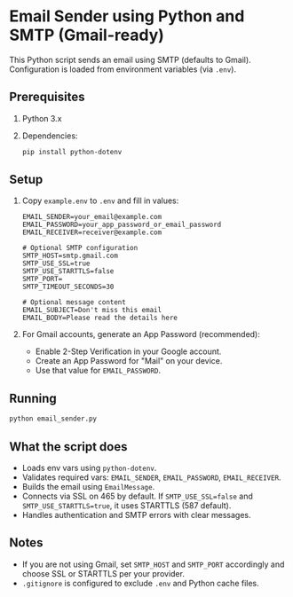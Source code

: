 # Email Sender using Python and SMTP (Gmail-ready)

This Python script sends an email using SMTP (defaults to Gmail). Configuration is loaded from environment variables (via `.env`).

## Prerequisites

1. Python 3.x
2. Dependencies:

    ```bash
    pip install python-dotenv
    ```

## Setup

1. Copy `example.env` to `.env` and fill in values:

    ```plaintext
    EMAIL_SENDER=your_email@example.com
    EMAIL_PASSWORD=your_app_password_or_email_password
    EMAIL_RECEIVER=receiver@example.com
    
    # Optional SMTP configuration
    SMTP_HOST=smtp.gmail.com
    SMTP_USE_SSL=true
    SMTP_USE_STARTTLS=false
    SMTP_PORT=
    SMTP_TIMEOUT_SECONDS=30
    
    # Optional message content
    EMAIL_SUBJECT=Don't miss this email
    EMAIL_BODY=Please read the details here
    ```

2. For Gmail accounts, generate an App Password (recommended):
   - Enable 2-Step Verification in your Google account.
   - Create an App Password for "Mail" on your device.
   - Use that value for `EMAIL_PASSWORD`.

## Running

```bash
python email_sender.py
```

## What the script does

- Loads env vars using `python-dotenv`.
- Validates required vars: `EMAIL_SENDER`, `EMAIL_PASSWORD`, `EMAIL_RECEIVER`.
- Builds the email using `EmailMessage`.
- Connects via SSL on 465 by default. If `SMTP_USE_SSL=false` and `SMTP_USE_STARTTLS=true`, it uses STARTTLS (587 default).
- Handles authentication and SMTP errors with clear messages.

## Notes

- If you are not using Gmail, set `SMTP_HOST` and `SMTP_PORT` accordingly and choose SSL or STARTTLS per your provider.
- `.gitignore` is configured to exclude `.env` and Python cache files.
